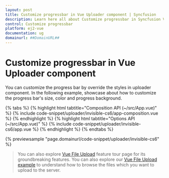 ```yaml
---
layout: post
title: Customize progressbar in Vue Uploader component | Syncfusion
description: Learn here all about Customize progressbar in Syncfusion Vue Uploader component of Syncfusion Essential JS 2 and more.
control: Customize progressbar 
platform: ej2-vue
documentation: ug
domainurl: ##DomainURL##
---
```


# Customize progressbar in Vue Uploader component

You can customize the progress bar by override the styles in uploader component. In the following example, showcase about how to customize the progress bar's size, color and progress background.

{% tabs %}
{% highlight html tabtitle="Composition API (~/src/App.vue)" %}
{% include code-snippet/uploader/invisible-cs6/app-composition.vue %}
{% endhighlight %}
{% highlight html tabtitle="Options API (~/src/App.vue)" %}
{% include code-snippet/uploader/invisible-cs6/app.vue %}
{% endhighlight %}
{% endtabs %}
        
{% previewsample "page.domainurl/code-snippet/uploader/invisible-cs6" %}

>You can also explore [Vue File Upload](https://www.syncfusion.com/vue-ui-components/vue-file-upload) feature tour page for its groundbreaking features. You can also explore our [Vue File Upload example](https://ej2.syncfusion.com/vue/demos/#/material/uploader/default.html) to understand how to browse the files which you want to upload to the server.